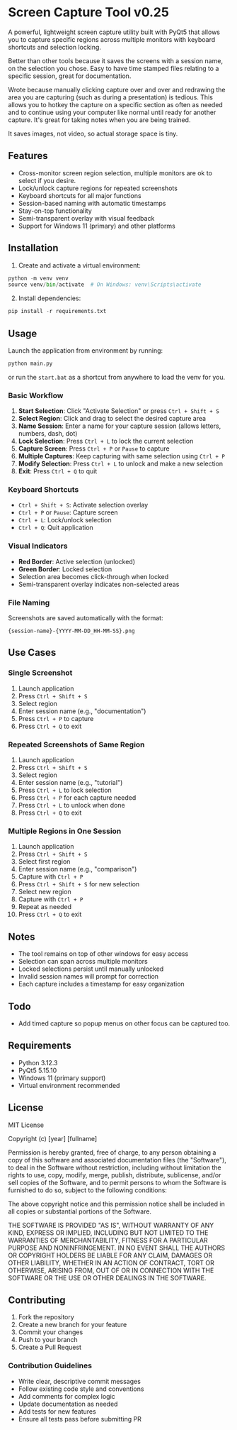 # Screen Capture Tool v0.25

A powerful, lightweight screen capture utility built with PyQt5 that allows you to capture specific regions across multiple monitors with keyboard shortcuts and selection locking.

Better than other tools because it saves the screens with a session name, on the selection you chose.   Easy to have time stamped files relating to a specific session, great for documentation.

Wrote because manually clicking capture over and over and redrawing the area you are capturing (such as during a presentation) is tedious.   This allows you to hotkey the capture on a specific section as often as needed and to continue using your computer like normal until ready for another capture.   It's great for taking notes when you are being trained.

It saves images, not video, so actual storage space is tiny.

## Features

- Cross-monitor screen region selection, multiple monitors are ok to select if you desire.
- Lock/unlock capture regions for repeated screenshots
- Keyboard shortcuts for all major functions
- Session-based naming with automatic timestamps
- Stay-on-top functionality
- Semi-transparent overlay with visual feedback
- Support for Windows 11 (primary) and other platforms

## Installation

1. Create and activate a virtual environment:
```python
python -m venv venv
source venv/bin/activate  # On Windows: venv\Scripts\activate
```

2. Install dependencies:
```python
pip install -r requirements.txt
```

## Usage

Launch the application from environment by running:
```python
python main.py
```
or run the `start.bat` as a shortcut from anywhere to load the venv for you.

### Basic Workflow

1. **Start Selection**: Click "Activate Selection" or press `Ctrl + Shift + S`
2. **Select Region**: Click and drag to select the desired capture area
3. **Name Session**: Enter a name for your capture session (allows letters, numbers, dash, dot)
4. **Lock Selection**: Press `Ctrl + L` to lock the current selection
5. **Capture Screen**: Press `Ctrl + P` or `Pause` to capture
6. **Multiple Captures**: Keep capturing with same selection using `Ctrl + P`
7. **Modify Selection**: Press `Ctrl + L` to unlock and make a new selection
8. **Exit**: Press `Ctrl + Q` to quit

### Keyboard Shortcuts

- `Ctrl + Shift + S`: Activate selection overlay
- `Ctrl + P` or `Pause`: Capture screen
- `Ctrl + L`: Lock/unlock selection
- `Ctrl + Q`: Quit application

### Visual Indicators

- **Red Border**: Active selection (unlocked)
- **Green Border**: Locked selection
- Selection area becomes click-through when locked
- Semi-transparent overlay indicates non-selected areas

### File Naming

Screenshots are saved automatically with the format:
```
{session-name}-{YYYY-MM-DD_HH-MM-SS}.png
```

## Use Cases

### Single Screenshot
1. Launch application
2. Press `Ctrl + Shift + S`
3. Select region
4. Enter session name (e.g., "documentation")
5. Press `Ctrl + P` to capture
6. Press `Ctrl + Q` to exit

### Repeated Screenshots of Same Region
1. Launch application
2. Press `Ctrl + Shift + S`
3. Select region
4. Enter session name (e.g., "tutorial")
5. Press `Ctrl + L` to lock selection
6. Press `Ctrl + P` for each capture needed
7. Press `Ctrl + L` to unlock when done
8. Press `Ctrl + Q` to exit

### Multiple Regions in One Session
1. Launch application
2. Press `Ctrl + Shift + S`
3. Select first region
4. Enter session name (e.g., "comparison")
5. Capture with `Ctrl + P`
6. Press `Ctrl + Shift + S` for new selection
7. Select new region
8. Capture with `Ctrl + P`
9. Repeat as needed
10. Press `Ctrl + Q` to exit

## Notes

- The tool remains on top of other windows for easy access
- Selection can span across multiple monitors
- Locked selections persist until manually unlocked
- Invalid session names will prompt for correction
- Each capture includes a timestamp for easy organization

## Todo
- Add timed capture so popup menus on other focus can be captured too.

## Requirements

- Python 3.12.3
- PyQt5 5.15.10
- Windows 11 (primary support)
- Virtual environment recommended

## License

MIT License

Copyright (c) [year] [fullname]

Permission is hereby granted, free of charge, to any person obtaining a copy
of this software and associated documentation files (the "Software"), to deal
in the Software without restriction, including without limitation the rights
to use, copy, modify, merge, publish, distribute, sublicense, and/or sell
copies of the Software, and to permit persons to whom the Software is
furnished to do so, subject to the following conditions:

The above copyright notice and this permission notice shall be included in all
copies or substantial portions of the Software.

THE SOFTWARE IS PROVIDED "AS IS", WITHOUT WARRANTY OF ANY KIND, EXPRESS OR
IMPLIED, INCLUDING BUT NOT LIMITED TO THE WARRANTIES OF MERCHANTABILITY,
FITNESS FOR A PARTICULAR PURPOSE AND NONINFRINGEMENT. IN NO EVENT SHALL THE
AUTHORS OR COPYRIGHT HOLDERS BE LIABLE FOR ANY CLAIM, DAMAGES OR OTHER
LIABILITY, WHETHER IN AN ACTION OF CONTRACT, TORT OR OTHERWISE, ARISING FROM,
OUT OF OR IN CONNECTION WITH THE SOFTWARE OR THE USE OR OTHER DEALINGS IN THE
SOFTWARE.

## Contributing

1. Fork the repository
2. Create a new branch for your feature
3. Commit your changes
4. Push to your branch
5. Create a Pull Request

### Contribution Guidelines

- Write clear, descriptive commit messages
- Follow existing code style and conventions
- Add comments for complex logic
- Update documentation as needed
- Add tests for new features
- Ensure all tests pass before submitting PR
